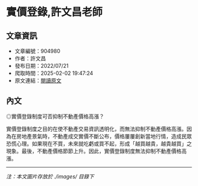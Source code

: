 # 實價登錄,許文昌老師

## 文章資訊
- 文章編號：904980
- 作者：許文昌
- 發布日期：2022/07/21
- 爬取時間：2025-02-02 19:47:24
- 原文連結：[閱讀原文](https://real-estate.get.com.tw/Columns/detail.aspx?no=904980)

## 內文
◎實價登錄制度可否抑制不動產價格高漲？

實價登錄制度之目的在使不動產交易資訊透明化，而無法抑制不動產價格高漲。因為在房地產景氣時，不動產成交實價不斷公布，價格屢屢創新當地行情，造成民眾恐慌心理。如果現在不買，未來就吃虧或買不起，形成「越買越貴，越貴越買」之現象。最後，不動產價格節節上升。因此，實價登錄制度無法抑制不動產價格高漲。

---
*注：本文圖片存放於 ./images/ 目錄下*
